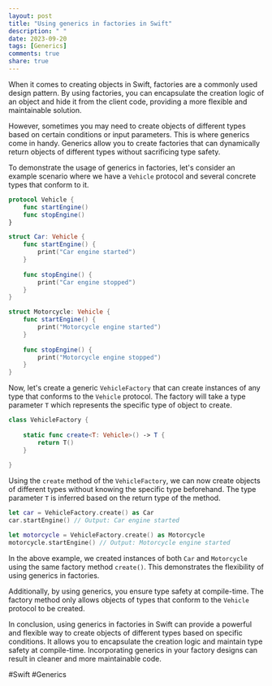 ```yaml
---
layout: post
title: "Using generics in factories in Swift"
description: " "
date: 2023-09-20
tags: [Generics]
comments: true
share: true
---
```


When it comes to creating objects in Swift, factories are a commonly used design pattern. By using factories, you can encapsulate the creation logic of an object and hide it from the client code, providing a more flexible and maintainable solution. 

However, sometimes you may need to create objects of different types based on certain conditions or input parameters. This is where generics come in handy. Generics allow you to create factories that can dynamically return objects of different types without sacrificing type safety. 

To demonstrate the usage of generics in factories, let's consider an example scenario where we have a `Vehicle` protocol and several concrete types that conform to it.

```swift
protocol Vehicle {
    func startEngine()
    func stopEngine()
}

struct Car: Vehicle {
    func startEngine() {
        print("Car engine started")
    }
    
    func stopEngine() {
        print("Car engine stopped")
    }
}

struct Motorcycle: Vehicle {
    func startEngine() {
        print("Motorcycle engine started")
    }
    
    func stopEngine() {
        print("Motorcycle engine stopped")
    }
}
```

Now, let's create a generic `VehicleFactory` that can create instances of any type that conforms to the `Vehicle` protocol. The factory will take a type parameter `T` which represents the specific type of object to create.

```swift
class VehicleFactory {
    
    static func create<T: Vehicle>() -> T {
        return T()
    }
    
}
```

Using the `create` method of the `VehicleFactory`, we can now create objects of different types without knowing the specific type beforehand. The type parameter `T` is inferred based on the return type of the method.

```swift
let car = VehicleFactory.create() as Car
car.startEngine() // Output: Car engine started

let motorcycle = VehicleFactory.create() as Motorcycle
motorcycle.startEngine() // Output: Motorcycle engine started
```

In the above example, we created instances of both `Car` and `Motorcycle` using the same factory method `create()`. This demonstrates the flexibility of using generics in factories. 

Additionally, by using generics, you ensure type safety at compile-time. The factory method only allows objects of types that conform to the `Vehicle` protocol to be created.

In conclusion, using generics in factories in Swift can provide a powerful and flexible way to create objects of different types based on specific conditions. It allows you to encapsulate the creation logic and maintain type safety at compile-time. Incorporating generics in your factory designs can result in cleaner and more maintainable code.

#Swift #Generics